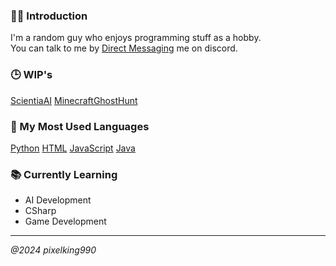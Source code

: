 ### 🐱‍💻 Introduction
<div align="left">
I'm a random guy who enjoys programming stuff as a hobby. <br>
You can talk to me by <a href="https://discord.com/users/1049142390901973032">Direct Messaging</a> me on discord.<br>
</div>

### 🕒 WIP's
[ScientiaAI](https://github.com/OusiderAI/ScientiaAI)
[MinecraftGhostHunt](https://github.com/pixelking990/MinecraftGhostHunt)

### 💎 My Most Used Languages
[Python](https://img.shields.io/badge/python-3670A0?style=for-the-badge&logo=python&logoColor=ffdd54)
[HTML](https://ziadoua.github.io/m3-Markdown-Badges/badges/HTML/html2.svg)
[JavaScript](https://shields.io/badge/JavaScript-F7DF1E?logo=JavaScript&logoColor=000&style=flat-square)
[Java](https://img.shields.io/badge/Java-ED8B00?style=for-the-badge&logo=openjdk&logoColor=white)

### 📚 Currently Learning
- AI Development
- CSharp
- Game Development
----------
_@2024 pixelking990_ 


